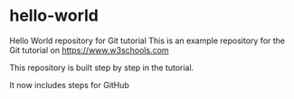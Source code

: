 # hello-world

Hello World repository for Git tutorial
This is an example repository for the Git tutorial on <https://www.w3schools.com>

This repository is built step by step in the tutorial.

It now includes steps for GitHub


